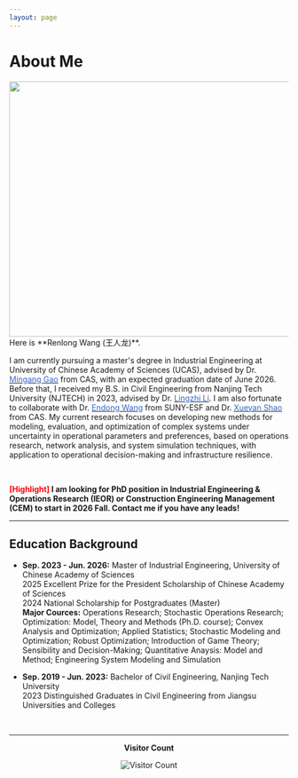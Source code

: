```yaml
---
layout: page
---
```


# About Me
<img src="{{ site.url }}/images/lifephoto.jpg" width="600" height="460">
<br>
Here is **Renlong Wang (王人龙)**.

I am currently pursuing a master's degree in Industrial Engineering at University of Chinese Academy of Sciences (UCAS), advised by Dr. [<font color='#3366CC'>Mingang Gao</font>](https://people.ucas.ac.cn/~0028787) from CAS, with an expected graduation date of June 2026. Before that, I received my B.S. in Civil Engineering from Nanjing Tech University (NJTECH) in 2023, advised by Dr. [<font color='#3366CC'>Lingzhi Li</font>](https://cce.njtech.edu.cn/info/1098/3647.htm). I am also fortunate to collaborate with Dr. [<font color='#3366CC'>Endong Wang</font>](https://www.esf.edu/faculty/endong-wang/index.php) from SUNY-ESF and Dr. [<font color='#3366CC'>Xueyan Shao</font>](https://people.ucas.ac.cn/~0058756) from CAS. My current research focuses on developing new methods for modeling, evaluation, and optimization of complex systems under uncertainty in operational parameters and preferences, based on operations research, network analysis, and system simulation techniques, with application to operational decision-making and infrastructure resilience.

<br>

**<font color='red'>[Highlight]</font> I am looking for PhD position in Industrial Engineering & Operations Research (IEOR) or Construction Engineering Management (CEM) to start in 2026 Fall. Contact me if you have any leads!**
<br>

---

## Education Background


- **Sep. 2023 - Jun. 2026:** Master of Industrial Engineering, University of Chinese Academy of Sciences
<br> 2025 Excellent Prize for the President Scholarship of Chinese Academy of Sciences
<br> 2024 National Scholarship for Postgraduates (Master)
<br> **Major Cources:** Operations Research; Stochastic Operations Research; Optimization: Model, Theory and Methods (Ph.D. course); Convex Analysis and Optimization; Applied Statistics; Stochastic Modeling and Optimization; Robust Optimization; Introduction of Game Theory; Sensibility and Decision-Making; Quantitative Anaysis: Model and Method; Engineering System Modeling and Simulation

- **Sep. 2019 - Jun. 2023:** Bachelor of Civil Engineering, Nanjing Tech University
<br>2023 Distinguished Graduates in Civil Engineering from Jiangsu Universities and Colleges
<br>

---

<div style="text-align:center;">
  <p><b>Visitor Count</b></p>
  <img src="https://profile-counter.glitch.me/renlong-wang/count.svg" alt="Visitor Count">
</div>


<!-- ## My Traits

- Humorous, cheerful, composed, and steadfast.
- Enjoy the process of exploring the unknown and self-realization.
- Enjoy the process of continuously expanding the boundaries of my own abilities.
- Hope to cultivate my ability to distill and solve research in a systematic manner.
<br>

---


--- -->


